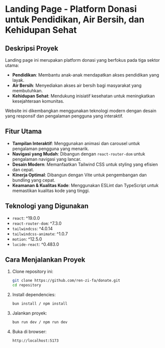 # Landing Page - Platform Donasi untuk Pendidikan, Air Bersih, dan Kehidupan Sehat

## Deskripsi Proyek
Landing page ini merupakan platform donasi yang berfokus pada tiga sektor utama:
- **Pendidikan**: Membantu anak-anak mendapatkan akses pendidikan yang layak.
- **Air Bersih**: Menyediakan akses air bersih bagi masyarakat yang membutuhkan.
- **Kehidupan Sehat**: Mendukung inisiatif kesehatan untuk meningkatkan kesejahteraan komunitas.

Website ini dikembangkan menggunakan teknologi modern dengan desain yang responsif dan pengalaman pengguna yang interaktif.

## Fitur Utama
- **Tampilan Interaktif**: Menggunakan animasi dan carousel untuk pengalaman pengguna yang menarik.
- **Navigasi yang Mudah**: Dibangun dengan `react-router-dom` untuk pengalaman navigasi yang lancar.
- **Desain Modern**: Memanfaatkan Tailwind CSS untuk styling yang efisien dan cepat.
- **Kinerja Optimal**: Dibangun dengan Vite untuk pengembangan dan bundling yang cepat.
- **Keamanan & Kualitas Kode**: Menggunakan ESLint dan TypeScript untuk memastikan kualitas kode yang tinggi.

## Teknologi yang Digunakan
- `react`: ^19.0.0
- `react-router-dom`: ^7.3.0
- `tailwindcss`: ^4.0.14
- `tailwindcss-animate`: ^1.0.7
- `motion`: ^12.5.0
- `lucide-react`: ^0.483.0



## Cara Menjalankan Proyek
1. Clone repository ini:
   ```sh
   git clone https://github.com/ren-zi-fa/donate.git
   cd repository
   ```
2. Install dependencies:
   ```sh
   bun install / npm install
   ```
3. Jalankan proyek:
   ```sh
   bun run dev / npm run dev
   ```
4. Buka di browser:
   ```
   http://localhost:5173
   ```



